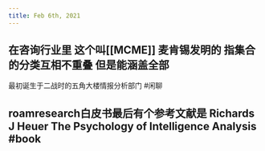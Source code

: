 ```yaml
---
title: Feb 6th, 2021
---
```


## 在咨询行业里 这个叫[[MCME]] 麦肯锡发明的 指集合的分类互相不重叠 但是能涵盖全部
最初诞生于二战时的五角大楼情报分析部门 #闲聊
## roamresearch白皮书最后有个参考文献是 Richards J Heuer The Psychology of Intelligence Analysis #book
